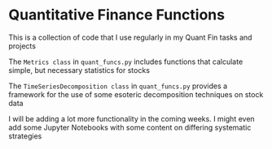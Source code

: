 # Quantitative Finance Functions

This is a collection of code that I use regularly in my Quant Fin tasks and projects

The `Metrics class` in `quant_funcs.py` includes functions that calculate simple, but necessary statistics for stocks

The `TimeSeriesDecomposition class` in `quant_funcs.py` provides a framework for the use of some esoteric decomposition techniques on stock data

I will be adding a lot more functionality in the coming weeks. I might even add some Jupyter Notebooks with some content on differing systematic strategies